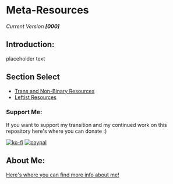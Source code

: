 # Meta-Resources 
*Current Version **[000]***

## Introduction:

placeholder text

## Section Select

* [Trans and Non-Binary Resources](https://github.com/femm-andro/Trans-and-Non-Binary-Resources)
* [Leftist Resources](https://github.com/femm-andro/Leftist-Resources)

### Support Me:
  
If you want to support my transition and my continued work on this repository here's where you can donate :)
 
[![ko-fi](https://www.ko-fi.com/img/githubbutton_sm.svg)](https://ko-fi.com/P5P220ZWX)
[![paypal](https://www.paypalobjects.com/digitalassets/c/website/marketing/apac/C2/logos-buttons/optimize/34_Grey_PayPal_Pill_Button.png)](https://www.paypal.com/cgi-bin/webscr?cmd=_donations&business=EZXKMVF6LSXSQ&item_name=Support+Wynona&currency_code=USD&source=url)
 
## About Me:
[Here's where you can find more info about me!](https://github.com/femm-andro/femm-andro/blob/master/README.md)
